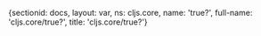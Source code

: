 {sectionid: docs, layout: var, ns: cljs.core, name: 'true?', full-name: 'cljs.core/true?',
  title: 'cljs.core/true?'}
